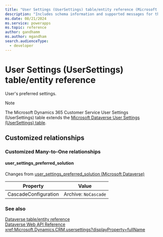 ```yaml
---
title: "User Settings (UserSettings) table/entity reference (Microsoft Dynamics 365 Customer Service)"
description: "Includes schema information and supported messages for the User Settings (UserSettings) table/entity with Microsoft Dynamics 365 Customer Service."
ms.date: 08/21/2024
ms.service: powerapps
ms.topic: reference
author: gandhamm
ms.author: mgandham
search.audienceType: 
  - developer
---
```


# User Settings (UserSettings) table/entity reference

User's preferred settings.

> [!NOTE]
> The Microsoft Dynamics 365 Customer Service User Settings (UserSettings) table extends the [Microsoft Dataverse User Settings (UserSettings) table](/power-apps/developer/data-platform/reference/entities/usersettings).




## Customized relationships

### Customized Many-to-One relationships

#### <a name="BKMK_user_settings_preferred_solution"></a> user_settings_preferred_solution

Changes from [user_settings_preferred_solution (Microsoft Dataverse)](/power-apps/developer/data-platform/reference/entities/usersettings#BKMK_user_settings_preferred_solution)

|Property|Value|
|---|---|
|CascadeConfiguration|Archive: `NoCascade`|


### See also

[Dataverse table/entity reference](../about-entity-reference.md)  
[Dataverse Web API Reference](/power-apps/developer/data-platform/webapi/reference/about)   
<xref:Microsoft.Dynamics.CRM.usersettings?displayProperty=fullName>
